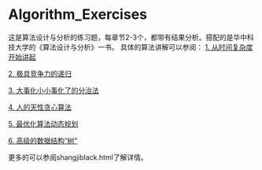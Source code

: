 # Algorithm_Exercises
这是算法设计与分析的练习题，每章节2-3个，都带有结果分析。搭配的是华中科技大学的《算法设计与分析》一书。
具体的算法讲解可以参阅：
[1. 从时间复杂度开始讲起](http://blog.csdn.net/qq_35082030/article/details/55005590)

[2. 极具竞争力的递归](http://blog.csdn.net/qq_35082030/article/details/55045854)

[3. 大事化小小事化了的分治法](http://blog.csdn.net/qq_35082030/article/details/55049432)

[4. 人的天性贪心算法](http://blog.csdn.net/qq_35082030/article/details/55190693)

[5. 最优化算法动态规划](http://blog.csdn.net/qq_35082030/article/details/55259650)

[6.  高级的数据结构“树”](http://blog.csdn.net/qq_35082030/article/details/57403621)

更多的可以参阅shangjiblack.html了解详情。
